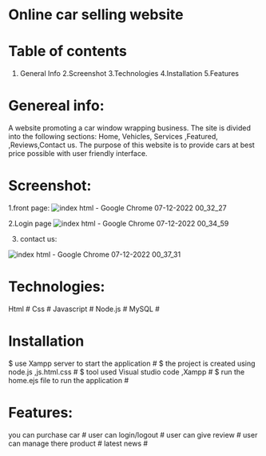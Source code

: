 # Online car selling website
# Table of contents
1. General Info
2.Screenshot
3.Technologies
4.Installation
5.Features

# Genereal info:
A website promoting a car window wrapping business. The site is divided into the following sections: Home, Vehicles, Services ,Featured, ,Reviews,Contact us. The purpose of this website is to provide cars at best price possible with user friendly interface.

# Screenshot:
 
1.front page:
![index html - Google Chrome 07-12-2022 00_32_27](https://user-images.githubusercontent.com/119338737/206000152-880767f1-1b5c-4dae-986d-358b8bdb15e7.png)

2.Login page
![index html - Google Chrome 07-12-2022 00_34_59](https://user-images.githubusercontent.com/119338737/206000363-1b2caf65-9422-4f67-9955-0681658f2ec5.png)

3. contact us:

![index html - Google Chrome 07-12-2022 00_37_31](https://user-images.githubusercontent.com/119338737/206000436-ead286e6-3cba-467c-aabc-a8b9debcb303.png)



# Technologies:

Html #
Css #
Javascript #
Node.js #
MySQL #

# Installation

$ use Xampp server to start the application #
$ the project is created using node.js ,js.html.css #
$ tool used Visual studio code ,Xampp #
$ run the home.ejs file to run the application #

# Features:

you can purchase car #
user can login/logout #
user can give review #
user can manage there product #
latest news #

